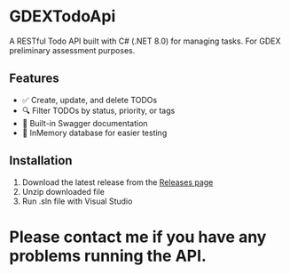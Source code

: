 # GDEXTodoApi

A RESTful Todo API built with C# (.NET 8.0) for managing tasks. For GDEX preliminary assessment purposes.

## Features
- ✅ Create, update, and delete TODOs
- 🔍 Filter TODOs by status, priority, or tags
- 📄 Built-in Swagger documentation
- 💾 InMemory database for easier testing

## Installation

1. Download the latest release from the [Releases page](https://github.com/HazmiHaizan/GDEXTodoApi/releases/tag/GDEXTodoApi)
2. Unzip downloaded file
3. Run .sln file with Visual Studio

# Please contact me if you have any problems running the API.
